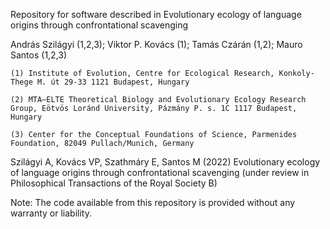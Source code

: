 Repository for software described in
Evolutionary ecology of language origins through confrontational scavenging

András Szilágyi (1,2,3); Viktor P. Kovács (1); Tamás Czárán (1,2); Mauro Santos (1,2,3)

    (1) Institute of Evolution, Centre for Ecological Research, Konkoly-Thege M. út 29-33 1121 Budapest, Hungary

    (2) MTA–ELTE Theoretical Biology and Evolutionary Ecology Research Group, Eötvös Loránd University, Pázmány P. s. 1C 1117 Budapest, Hungary

    (3) Center for the Conceptual Foundations of Science, Parmenides Foundation, 82049 Pullach/Munich, Germany
    

Szilágyi A, Kovács VP, Szathmáry E, Santos M (2022) Evolutionary ecology of language origins through confrontational scavenging (under review in Philosophical Transactions of the Royal Society B)

Note: The code available from this repository is provided without any warranty or liability.
